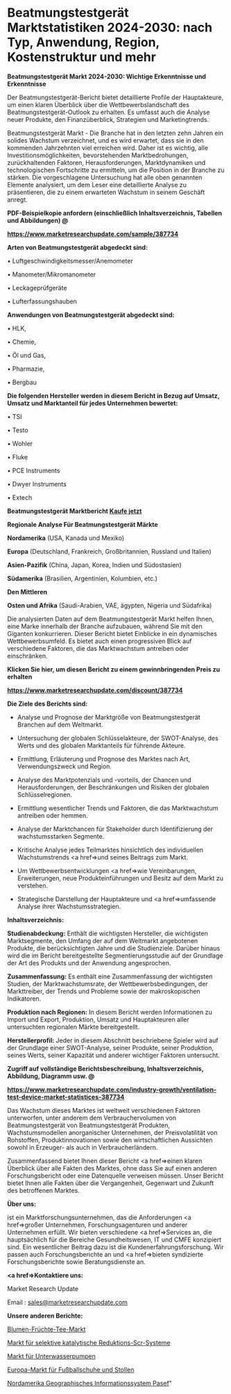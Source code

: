 # Beatmungstestgerät Marktstatistiken 2024-2030: nach Typ, Anwendung, Region, Kostenstruktur und mehr

<strong>Beatmungstestgerät Markt 2024-2030: Wichtige Erkenntnisse und Erkenntnisse</strong>

Der Beatmungstestgerät-Bericht bietet detaillierte Profile der Hauptakteure, um einen klaren Überblick über die Wettbewerbslandschaft des Beatmungstestgerät-Outlook zu erhalten. Es umfasst auch die Analyse neuer Produkte, den Finanzüberblick, Strategien und Marketingtrends.

Beatmungstestgerät Markt - Die Branche hat in den letzten zehn Jahren ein solides Wachstum verzeichnet, und es wird erwartet, dass sie in den kommenden Jahrzehnten viel erreichen wird. Daher ist es wichtig, alle Investitionsmöglichkeiten, bevorstehenden Marktbedrohungen, zurückhaltenden Faktoren, Herausforderungen, Marktdynamiken und technologischen Fortschritte zu ermitteln, um die Position in der Branche zu stärken. Die vorgeschlagene Untersuchung hat alle oben genannten Elemente analysiert, um dem Leser eine detaillierte Analyse zu präsentieren, die zu einem erwarteten Wachstum in seinem Geschäft anregt.



<strong><b>PDF-Beispielkopie anfordern (einschließlich Inhaltsverzeichnis, Tabellen und Abbildungen) @ </b></strong>

<strong><a href=https://www.marketresearchupdate.com/sample/387734>

<strong>https://www.marketresearchupdate.com/sample/387734</u></a></strong></strong>



<strong>Arten von Beatmungstestgerät abgedeckt sind:</strong>

• Luftgeschwindigkeitsmesser/Anemometer

• Manometer/Mikromanometer

• Leckageprüfgeräte

• Lufterfassungshauben



<strong>Anwendungen von Beatmungstestgerät abgedeckt sind:</strong>

• HLK,

• Chemie,

• Öl und Gas,

• Pharmazie,

• Bergbau



<strong>Die folgenden Hersteller werden in diesem Bericht in Bezug auf Umsatz, Umsatz und Marktanteil für jedes Unternehmen bewertet:</strong>

• TSI

• Testo

• Wohler

• Fluke

• PCE Instruments

• Dwyer Instruments

• Extech



<strong>Beatmungstestgerät Marktbericht <a href=https://www.marketresearchupdate.com/buynow/387734>Kaufe jetzt</a></strong>



<strong>Regionale Analyse Für Beatmungstestgerät Märkte</strong>



<strong>Nordamerika</strong> (USA, Kanada und Mexiko)



<strong>Europa</strong> (Deutschland, Frankreich, Großbritannien, Russland und Italien)



<strong>Asien-Pazifik</strong> (China, Japan, Korea, Indien und Südostasien)



<strong>Südamerika</strong> (Brasilien, Argentinien, Kolumbien, etc.)



<strong>Den Mittleren</strong> 

<strong>Osten und Afrika</strong> (Saudi-Arabien, VAE, ägypten, Nigeria und Südafrika)

Die analysierten Daten auf dem Beatmungstestgerät Markt helfen Ihnen, eine Marke innerhalb der Branche aufzubauen, während Sie mit den Giganten konkurrieren. Dieser Bericht bietet Einblicke in ein dynamisches Wettbewerbsumfeld. Es bietet auch einen progressiven Blick auf verschiedene Faktoren, die das Marktwachstum antreiben oder einschränken.



<strong>Klicken Sie hier, um diesen Bericht zu einem gewinnbringenden Preis zu erhalten
</strong>

<strong><a href=https://www.marketresearchupdate.com/discount/387734>https://www.marketresearchupdate.com/discount/387734</b></u></strong></a>



<strong>Die Ziele des Berichts sind:</strong>

- Analyse und Prognose der Marktgröße von Beatmungstestgerät Branchen auf dem Weltmarkt.

- Untersuchung der globalen Schlüsselakteure, der SWOT-Analyse, des Werts und des globalen Marktanteils für führende Akteure.

- Ermittlung, Erläuterung und Prognose des Marktes nach Art, Verwendungszweck und Region.

- Analyse des Marktpotenzials und -vorteils, der Chancen und Herausforderungen, der Beschränkungen und Risiken der globalen Schlüsselregionen.

- Ermittlung wesentlicher Trends und Faktoren, die das Marktwachstum antreiben oder hemmen.

- Analyse der Marktchancen für Stakeholder durch Identifizierung der wachstumsstarken Segmente.

- Kritische Analyse jedes Teilmarktes hinsichtlich des individuellen Wachstumstrends <a href=>und</a> seines Beitrags zum Markt.

- Um Wettbewerbsentwicklungen <a href=>wie</a> Vereinbarungen, Erweiterungen, neue Produkteinführungen und Besitz auf dem Markt zu verstehen.

- Strategische Darstellung der Hauptakteure und <a href=>umfas</a>sende Analyse ihrer Wachstumsstrategien.



<strong>Inhaltsverzeichnis:</strong>



<strong>Studienabdeckung:</strong> Enthält die wichtigsten Hersteller, die wichtigsten Marktsegmente, den Umfang der auf dem Weltmarkt angebotenen Produkte, die berücksichtigten Jahre und die Studienziele. Darüber hinaus wird die im Bericht bereitgestellte Segmentierungsstudie auf der Grundlage der Art des Produkts und der Anwendung angesprochen.



<strong>Zusammenfassung:</strong> Es enthält eine Zusammenfassung der wichtigsten Studien, der Marktwachstumsrate, der Wettbewerbsbedingungen, der Markttreiber, der Trends und Probleme sowie der makroskopischen Indikatoren.



<strong>Produktion nach Regionen:</strong> In diesem Bericht werden Informationen zu Import und Export, Produktion, Umsatz und Hauptakteuren aller untersuchten regionalen Märkte bereitgestellt.



<strong>Herstellerprofil:</strong> Jeder in diesem Abschnitt beschriebene Spieler wird auf der Grundlage einer SWOT-Analyse, seiner Produkte, seiner Produktion, seines Werts, seiner Kapazität und anderer wichtiger Faktoren untersucht.



<strong><b>Zugriff auf vollständige Berichtsbeschreibung, Inhaltsverzeichnis, Abbildung, Diagramm usw. @ </b></strong>

<strong><a href=https://www.marketresearchupdate.com/industry-growth/ventilation-test-device-market-statistices-387734>https://www.marketresearchupdate.com/industry-growth/ventilation-test-device-market-statistices-387734</a></strong>

Das Wachstum dieses Marktes ist weltweit verschiedenen Faktoren unterworfen, unter anderem dem Verbrauchervolumen von Beatmungstestgerät von Beatmungstestgerät Produkten, Wachstumsmodellen anorganischer Unternehmen, der Preisvolatilität von Rohstoffen, Produktinnovationen sowie den wirtschaftlichen Aussichten sowohl in Erzeuger- als auch in Verbraucherländern.

Zusammenfassend bietet Ihnen dieser Bericht <a href=>einen</a> klaren Überblick über alle Fakten des Marktes, ohne dass Sie auf einen anderen Forschungsbericht oder eine Datenquelle verweisen müssen. Unser Bericht bietet Ihnen alle Fakten über die Vergangenheit, Gegenwart und Zukunft des betroffenen Marktes.



<strong>Über uns:</strong>

 ist ein Marktforschungsunternehmen, das die Anforderungen <a href=>großer</a> Unternehmen, Forschungsagenturen und anderer Unternehmen erfüllt. Wir bieten verschiedene <a href=>Services</a> an, die hauptsächlich für die Bereiche Gesundheitswesen, IT und CMFE konzipiert sind. Ein wesentlicher Beitrag dazu ist die Kundenerfahrungsforschung. Wir passen auch Forschungsberichte an und <a href=>bieten</a> syndizierte Forschungsberichte sowie Beratungsdienste an.



<strong><a href=>Kontaktiere uns:</a></strong>

Market Research Update

Email : sales@marketresearchupdate.com



<strong>Unsere anderen Berichte:</strong>

<a href=https://www.linkedin.com/pulse/flower-fruit-tea-market-size-growth-set-surge>Blumen-Früchte-Tee-Markt</a>

<a href=https://www.linkedin.com/pulse/selective-catalytic-reduction-scr-systems-market-1f>Markt für selektive katalytische Reduktions-Scr-Systeme</a>

<a href=https://www.linkedin.com/pulse/subsea-pumps-market-research-report-reveals>Markt für Unterwasserpumpen</a>

<a href=https://www.linkedin.com/pulse/europe-soccer-shoes-cleats-market-2023-top-industry-trend>Europa-Markt für Fußballschuhe und Stollen</a>

<a href=https://www.linkedin.com/pulse/north-america-geographic-information-system-pasef/>Nordamerika Geographisches Informationssystem Pasef</a>"
